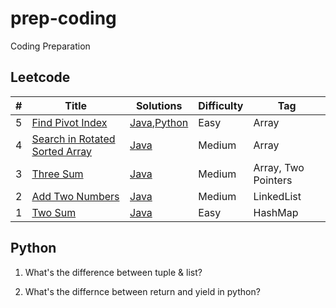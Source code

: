 # prep-coding
Coding Preparation

## Leetcode

|  #  |      Title     |   Solutions   | Difficulty  | Tag
|-----|----------------|---------------|-------------|-------------
|5|[Find Pivot Index](https://leetcode.com/problems/find-pivot-index/)|[Java](../master/leetcode/PivotIndex.java),[Python](./master/leetcode/PivotIndex.py)| Easy | Array
|4|[Search in Rotated Sorted Array](https://leetcode.com/problems/search-in-rotated-sorted-array/)|[Java](../master/leetcode/SortedArray.java)| Medium | Array
|3|[Three Sum](https://leetcode.com/problems/3sum/)|[Java](../master/leetcode/ThreeSum.java)| Medium | Array, Two Pointers
|2|[Add Two Numbers](https://leetcode.com/problems/add-two-numbers/)|[Java](../master/leetcode/AddTwoNo.java)| Medium | LinkedList
|1|[Two Sum](https://leetcode.com/problems/two-sum/)|[Java](../master/leetcode/TwoSum.java)| Easy | HashMap

## Python


1. What's the difference between tuple & list?

2. What's the differnce between return and yield in python?
